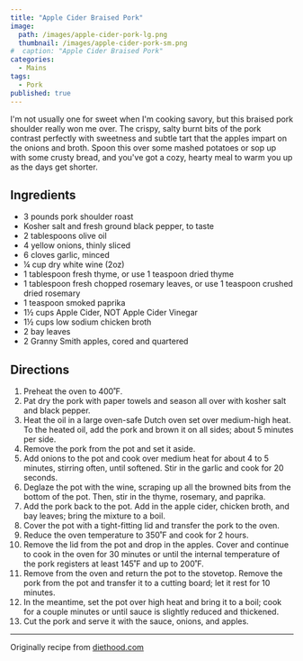 ```yaml
---
title: "Apple Cider Braised Pork"
image: 
  path: /images/apple-cider-pork-lg.png
  thumbnail: /images/apple-cider-pork-sm.png
#  caption: "Apple Cider Braised Pork"
categories:
  - Mains
tags:
  - Pork
published: true
---
```


I'm not usually one for sweet when I'm cooking savory, but this braised pork shoulder really won me over. The crispy, salty burnt bits of the pork contrast perfectly with sweetness and subtle tart that the apples impart on the onions and broth. Spoon this over some mashed potatoes or sop up with some crusty bread, and you've got a cozy, hearty meal to warm you up as the days get shorter.

## Ingredients

* 3 pounds pork shoulder roast
* Kosher salt and fresh ground black pepper, to taste
* 2 tablespoons olive oil
* 4 yellow onions, thinly sliced
* 6 cloves garlic, minced
* ¼ cup dry white wine (2oz)
* 1 tablespoon fresh thyme, or use 1 teaspoon dried thyme
* 1 tablespoon fresh chopped rosemary leaves, or use 1 teaspoon crushed dried rosemary
* 1 teaspoon smoked paprika
* 1½ cups Apple Cider, NOT Apple Cider Vinegar
* 1½ cups low sodium chicken broth
* 2 bay leaves
* 2 Granny Smith apples, cored and quartered

## Directions

1. Preheat the oven to 400˚F.
1. Pat dry the pork with paper towels and season all over with kosher salt and black pepper.
1. Heat the oil in a large oven-safe Dutch oven set over medium-high heat. To the heated oil, add the pork and brown it on all sides; about 5 minutes per side.
1. Remove the pork from the pot and set it aside.
1. Add onions to the pot and cook over medium heat for about 4 to 5 minutes, stirring often, until softened. Stir in the garlic and cook for 20 seconds.
1. Deglaze the pot with the wine, scraping up all the browned bits from the bottom of the pot. Then, stir in the thyme, rosemary, and paprika.
1. Add the pork back to the pot. Add in the apple cider, chicken broth, and bay leaves; bring the mixture to a boil.
1. Cover the pot with a tight-fitting lid and transfer the pork to the oven.
1. Reduce the oven temperature to 350˚F and cook for 2 hours.
1. Remove the lid from the pot and drop in the apples. Cover and continue to cook in the oven for 30 minutes or until the internal temperature of the pork registers at least 145˚F and up to 200˚F.
1. Remove from the oven and return the pot to the stovetop. Remove the pork from the pot and transfer it to a cutting board; let it rest for 10 minutes.
1. In the meantime, set the pot over high heat and bring it to a boil; cook for a couple minutes or until sauce is slightly reduced and thickened.
1. Cut the pork and serve it with the sauce, onions, and apples.


---
Originally recipe from [diethood.com](https://diethood.com/braised-pork-shoulder/#wprm-recipe-container-208617)

